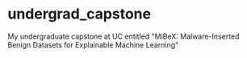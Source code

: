 # undergrad_capstone
My undergraduate capstone at UC entitled "MiBeX: Malware-Inserted Benign Datasets for Explainable Machine Learning"
